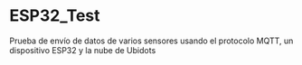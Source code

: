 # ESP32_Test
Prueba de envío de datos de varios sensores usando el protocolo MQTT, un dispositivo ESP32 y la nube de Ubidots
